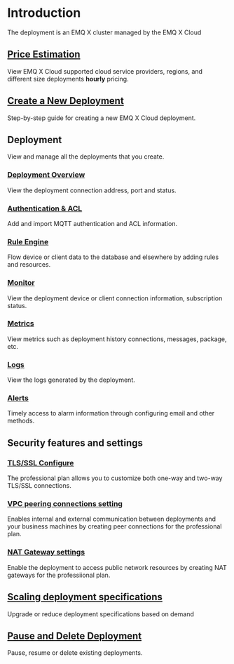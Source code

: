 # Introduction

The deployment is an EMQ X cluster managed by the EMQ X Cloud




## [Price Estimation](./calculator.md)
View EMQ X Cloud supported cloud service providers, regions, and different size deployments **hourly** pricing.



## [Create a New Deployment](./create_deployment.md)

Step-by-step guide for creating a new EMQ X Cloud deployment.



## Deployment

View and manage all the deployments that you create.

### [Deployment Overview](./view_deployment.md)

View the deployment connection address, port and status.


### [Authentication & ACL](./auth_and_acl.md)

Add and import MQTT authentication and ACL information.

### [Rule Engine](../rule_engine/introduction.md)

Flow device or client data to the database and elsewhere by adding rules and resources.

### [Monitor](./monitors.md)

View the deployment device or client connection information, subscription status.

### [Metrics](./metrics.md)

View metrics such as deployment history connections, messages, package, etc.

### [Logs](./logs.md)

View the logs generated by the deployment.

### [Alerts](./alerts.md)

Timely access to alarm information through configuring email and other methods.



## Security features and settings

### [TLS/SSL Configure](security_features_and_settings/tls_ssl.md)

The professional plan allows you to customize both one-way and two-way TLS/SSL connections.


### [VPC peering connections setting](security_features_and_settings/vpc_peering.md)

Enables internal and external communication between deployments and your business machines by creating peer connections for the professional plan.


### [NAT Gateway settings](security_features_and_settings/nat.md)

Enable the deployment to access public network resources by creating NAT gateways for the professiional plan.


## [Scaling deployment specifications](./upgrade_deployment.md)
Upgrade or reduce deployment specifications based on demand


## [Pause and Delete Deployment](./delete_deployment.md)

Pause, resume or delete existing deployments.








